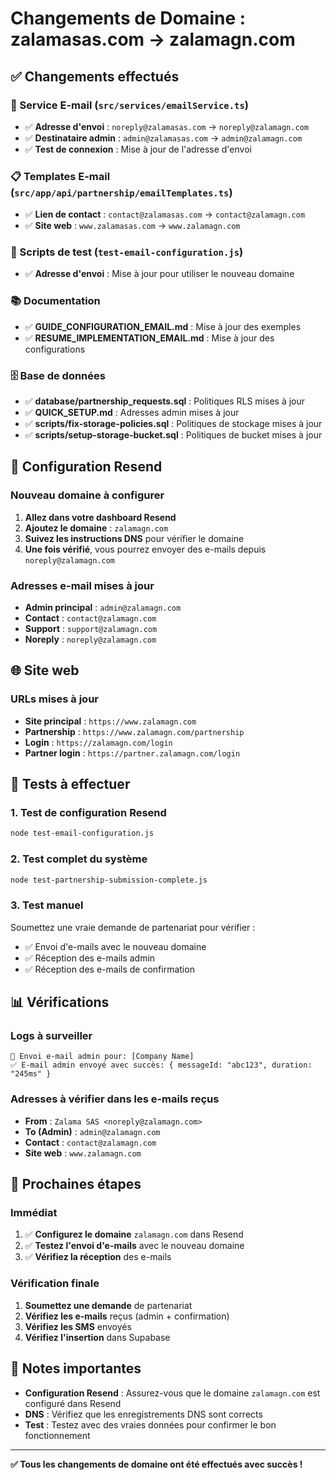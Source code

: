 # Changements de Domaine : zalamasas.com → zalamagn.com

## ✅ Changements effectués

### 📧 Service E-mail (`src/services/emailService.ts`)
- ✅ **Adresse d'envoi** : `noreply@zalamasas.com` → `noreply@zalamagn.com`
- ✅ **Destinataire admin** : `admin@zalamasas.com` → `admin@zalamagn.com`
- ✅ **Test de connexion** : Mise à jour de l'adresse d'envoi

### 📋 Templates E-mail (`src/app/api/partnership/emailTemplates.ts`)
- ✅ **Lien de contact** : `contact@zalamasas.com` → `contact@zalamagn.com`
- ✅ **Site web** : `www.zalamasas.com` → `www.zalamagn.com`

### 🧪 Scripts de test (`test-email-configuration.js`)
- ✅ **Adresse d'envoi** : Mise à jour pour utiliser le nouveau domaine

### 📚 Documentation
- ✅ **GUIDE_CONFIGURATION_EMAIL.md** : Mise à jour des exemples
- ✅ **RESUME_IMPLEMENTATION_EMAIL.md** : Mise à jour des configurations

### 🗄️ Base de données
- ✅ **database/partnership_requests.sql** : Politiques RLS mises à jour
- ✅ **QUICK_SETUP.md** : Adresses admin mises à jour
- ✅ **scripts/fix-storage-policies.sql** : Politiques de stockage mises à jour
- ✅ **scripts/setup-storage-bucket.sql** : Politiques de bucket mises à jour

## 🔧 Configuration Resend

### Nouveau domaine à configurer
1. **Allez dans votre dashboard Resend**
2. **Ajoutez le domaine** : `zalamagn.com`
3. **Suivez les instructions DNS** pour vérifier le domaine
4. **Une fois vérifié**, vous pourrez envoyer des e-mails depuis `noreply@zalamagn.com`

### Adresses e-mail mises à jour
- **Admin principal** : `admin@zalamagn.com`
- **Contact** : `contact@zalamagn.com`
- **Support** : `support@zalamagn.com`
- **Noreply** : `noreply@zalamagn.com`

## 🌐 Site web

### URLs mises à jour
- **Site principal** : `https://www.zalamagn.com`
- **Partnership** : `https://www.zalamagn.com/partnership`
- **Login** : `https://zalamagn.com/login`
- **Partner login** : `https://partner.zalamagn.com/login`

## 🧪 Tests à effectuer

### 1. Test de configuration Resend
```bash
node test-email-configuration.js
```

### 2. Test complet du système
```bash
node test-partnership-submission-complete.js
```

### 3. Test manuel
Soumettez une vraie demande de partenariat pour vérifier :
- ✅ Envoi d'e-mails avec le nouveau domaine
- ✅ Réception des e-mails admin
- ✅ Réception des e-mails de confirmation

## 📊 Vérifications

### Logs à surveiller
```
📧 Envoi e-mail admin pour: [Company Name]
✅ E-mail admin envoyé avec succès: { messageId: "abc123", duration: "245ms" }
```

### Adresses à vérifier dans les e-mails reçus
- **From** : `Zalama SAS <noreply@zalamagn.com>`
- **To (Admin)** : `admin@zalamagn.com`
- **Contact** : `contact@zalamagn.com`
- **Site web** : `www.zalamagn.com`

## 🚀 Prochaines étapes

### Immédiat
1. ✅ **Configurez le domaine** `zalamagn.com` dans Resend
2. ✅ **Testez l'envoi d'e-mails** avec le nouveau domaine
3. ✅ **Vérifiez la réception** des e-mails

### Vérification finale
1. **Soumettez une demande** de partenariat
2. **Vérifiez les e-mails** reçus (admin + confirmation)
3. **Vérifiez les SMS** envoyés
4. **Vérifiez l'insertion** dans Supabase

## 📝 Notes importantes

- **Configuration Resend** : Assurez-vous que le domaine `zalamagn.com` est configuré dans Resend
- **DNS** : Vérifiez que les enregistrements DNS sont corrects
- **Test** : Testez avec des vraies données pour confirmer le bon fonctionnement

---

**✅ Tous les changements de domaine ont été effectués avec succès !** 